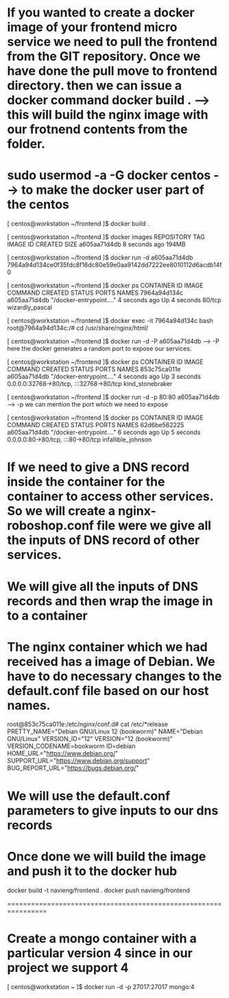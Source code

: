 

# If you wanted to create a docker image of your frontend micro service we need to pull the frontend from the GIT repository. Once we have done the pull move to frontend directory. then we can issue a docker command  docker build .  --> this will build the nginx image with our frotnend contents from the folder.

# sudo usermod -a -G docker centos --> to make the docker user part of the centos

[ centos@workstation ~/frontend ]$ docker build .

[ centos@workstation ~/frontend ]$ docker images
REPOSITORY   TAG       IMAGE ID       CREATED         SIZE
<none>       <none>    a605aa71d4db   8 seconds ago   194MB

[ centos@workstation ~/frontend ]$ docker run -d a605aa71d4db
7964a94d134ce0f35fdc8f16dc80e59e0aa9142dd7222ee8010112d6acdb14f0

[ centos@workstation ~/frontend ]$ docker ps
CONTAINER ID   IMAGE          COMMAND                  CREATED         STATUS         PORTS     NAMES
7964a94d134c   a605aa71d4db   "/docker-entrypoint.…"   4 seconds ago   Up 4 seconds   80/tcp    wizardly_pascal

[ centos@workstation ~/frontend ]$ docker exec -it 7964a94d134c bash
root@7964a94d134c:/# cd /usr/share/nginx/html/

[ centos@workstation ~/frontend ]$ docker run -d -P a605aa71d4db --> -P here the docker generates a random port to expose our services.

[ centos@workstation ~/frontend ]$ docker ps
CONTAINER ID   IMAGE          COMMAND                  CREATED          STATUS          PORTS                                     NAMES
853c75ca011e   a605aa71d4db   "/docker-entrypoint.…"   4 seconds ago    Up 3 seconds    0.0.0.0:32768->80/tcp, :::32768->80/tcp   kind_stonebraker



[ centos@workstation ~/frontend ]$ docker run -d -p 80:80  a605aa71d4db --> -p we can mention the port which we need to expose

[ centos@workstation ~/frontend ]$ docker ps
CONTAINER ID   IMAGE          COMMAND                  CREATED              STATUS              PORTS                                     NAMES
62d6be562225   a605aa71d4db   "/docker-entrypoint.…"   6 seconds ago        Up 5 seconds        0.0.0.0:80->80/tcp, :::80->80/tcp         infallible_johnson


# If we need to give a DNS record inside the container for the container to access other services. So we will create a nginx-roboshop.conf file were we give all the inputs of DNS record of other services.

# We will give all the inputs of DNS records and then wrap the image in to a container

# The nginx container which we had received has a image of Debian. We have to do necessary changes to the default.conf file based on our host names.

root@853c75ca011e:/etc/nginx/conf.d# cat /etc/*release
PRETTY_NAME="Debian GNU/Linux 12 (bookworm)"
NAME="Debian GNU/Linux"
VERSION_ID="12"
VERSION="12 (bookworm)"
VERSION_CODENAME=bookworm
ID=debian
HOME_URL="https://www.debian.org/"
SUPPORT_URL="https://www.debian.org/support"
BUG_REPORT_URL="https://bugs.debian.org/"

# We will use the default.conf parameters to give inputs to our dns records 

# Once done we will build the image and push it to the docker hub

docker build -t navieng/frontend .
docker push navieng/frontend

================================================================
# Create a mongo container with a particular version 4 since in our project we support 4
[ centos@workstation ~ ]$ docker run -d -p 27017:27017 mongo:4
